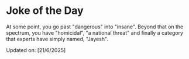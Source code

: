 # Joke of the Day

<!-- #joke -->
At some point, you go past "dangerous" into "insane". Beyond that on the spectrum, you have "homicidal", "a national threat" and finally a category that experts have simply named, "Jayesh".

Updated on: [21/6/2025]
<!-- #jokeEnd -->
